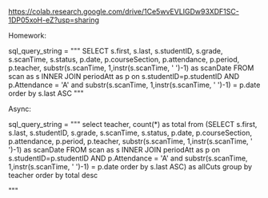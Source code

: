 https://colab.research.google.com/drive/1Ce5wvEVLIGDw93XDF1SC-1DP05xoH-eZ?usp=sharing

Homework:

sql_query_string = """
SELECT s.first, s.last, s.studentID, s.grade, s.scanTime, s.status, p.date, p.courseSection, 
p.attendance, p.period, p.teacher, substr(s.scanTime, 1,instr(s.scanTime, ' ')-1) as scanDate
FROM scan as s
INNER JOIN periodAtt as p
on s.studentID=p.studentID AND p.Attendance = 'A'
and substr(s.scanTime, 1,instr(s.scanTime, ' ')-1) = p.date
order by s.last ASC
"""

Async:

sql_query_string = """
select teacher, count(*) as total from (SELECT s.first, s.last, s.studentID, s.grade, s.scanTime, s.status, p.date, p.courseSection, 
p.attendance, p.period, p.teacher, substr(s.scanTime, 1,instr(s.scanTime, ' ')-1) as scanDate
FROM scan as s
INNER JOIN periodAtt as p
on s.studentID=p.studentID AND p.Attendance = 'A'
and substr(s.scanTime, 1,instr(s.scanTime, ' ')-1) = p.date
order by s.last ASC) as allCuts
group by teacher
order by total desc

"""
